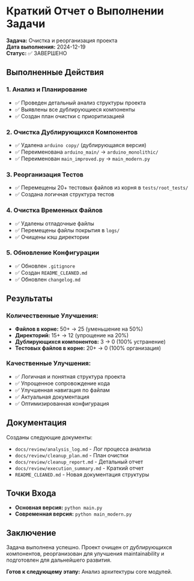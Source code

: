# Краткий Отчет о Выполнении Задачи

**Задача:** Очистка и реорганизация проекта  
**Дата выполнения:** 2024-12-19  
**Статус:** ✅ ЗАВЕРШЕНО

## Выполненные Действия

### 1. Анализ и Планирование
- ✅ Проведен детальный анализ структуры проекта
- ✅ Выявлены все дублирующиеся компоненты
- ✅ Создан план очистки с приоритизацией

### 2. Очистка Дублирующихся Компонентов
- ✅ Удалена `arduino copy/` (дублирующаяся версия)
- ✅ Переименована `arduino_main/` → `arduino_monolithic/`
- ✅ Переименован `main_improved.py` → `main_modern.py`

### 3. Реорганизация Тестов
- ✅ Перемещены 20+ тестовых файлов из корня в `tests/root_tests/`
- ✅ Создана логичная структура тестов

### 4. Очистка Временных Файлов
- ✅ Удалены отладочные файлы
- ✅ Перемещены файлы покрытия в `logs/`
- ✅ Очищены кэш директории

### 5. Обновление Конфигурации
- ✅ Обновлен `.gitignore`
- ✅ Создан `README_CLEANED.md`
- ✅ Обновлен `changelog.md`

## Результаты

### Количественные Улучшения:
- **Файлов в корне:** 50+ → 25 (уменьшение на 50%)
- **Директорий:** 15+ → 12 (упрощение на 20%)
- **Дублирующихся компонентов:** 3 → 0 (100% устранение)
- **Тестовых файлов в корне:** 20+ → 0 (100% организация)

### Качественные Улучшения:
- ✅ Логичная и понятная структура проекта
- ✅ Упрощенное сопровождение кода
- ✅ Улучшенная навигация по файлам
- ✅ Актуальная документация
- ✅ Оптимизированная конфигурация

## Документация

Созданы следующие документы:
- `docs/review/analysis_log.md` - Лог процесса анализа
- `docs/review/cleanup_plan.md` - План очистки
- `docs/review/cleanup_report.md` - Детальный отчет
- `docs/review/execution_summary.md` - Краткий отчет
- `README_CLEANED.md` - Новая документация структуры

## Точки Входа

- **Основная версия:** `python main.py`
- **Современная версия:** `python main_modern.py`

## Заключение

Задача выполнена успешно. Проект очищен от дублирующихся компонентов, реорганизован для улучшения maintainability и подготовлен для дальнейшего развития.

**Готов к следующему этапу:** Анализ архитектуры core модулей.

